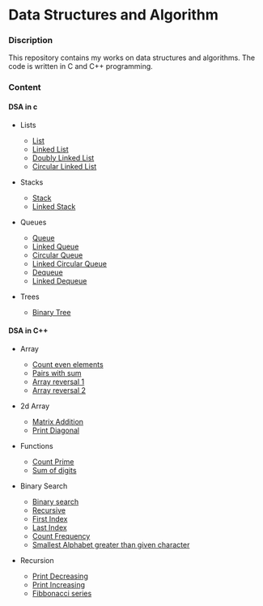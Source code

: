 # Data Structures and Algorithm

### Discription
This repository contains my works on data structures and algorithms. The code is written in C and C++ programming.

### Content

#### DSA in c

- Lists
   - [List](c/1_Lists/list/list.c)
   - [Linked List](c/1_Lists/linked_list/linked_list.c)
   - [Doubly Linked List](c/1_Lists/doubly_linked_list/dl_list.c)
   - [Circular Linked List](c/1_Lists/circular_linked_list/cl_list.c)

- Stacks
   - [Stack](c/2_Stacks/stack/stack.c)
   - [Linked Stack](c/2_Stacks/linked_stack/linked_stack.c)

- Queues
   - [Queue](c/3_Queues/queue/queue.c)
   - [Linked Queue](c/3_Queues/linked_queue/linked_queue.c)
   - [Circular Queue](c/3_Queues/circular_queue/circular_queue.c)
   - [Linked Circular Queue](c/3_Queues/linked_circular_queue/linked_circular_queue.c)
   - [Dequeue](c/3_Queues/dequeue/dequeue.c)
   - [Linked Dequeue](c/3_Queues/linked_dequeue/linked_dequeue.c)

- Trees
   - [Binary Tree](c/4_Trees/binary_tree/binary_tree.c)


#### DSA in C++

- Array
   - [Count even elements](cpp/1_Array/count_even_number/main.cpp)
   - [Pairs with sum](cpp/1_Array/pairs_with_sum/main.cpp)
   - [Array reversal 1](cpp/1_Array/array_reversal_1/main.cpp)
   - [Array reversal 2](cpp/1_Array/array_reversal_2/main.cpp)

- 2d Array
   - [Matrix Addition](cpp/2_2d_array/matrix_addition/main.cpp)
   - [Print Diagonal](cpp/2_2d_array/print_diagonal/main.cpp)

- Functions
   - [Count Prime](cpp/3_Functions/count_prime/main.cpp)
   - [Sum of digits](cpp/3_Functions/sum_of_digits/main.cpp)

- Binary Search
   - [Binary search](cpp/4_Binary_search/binary_search/main.cpp)
   - [Recursive](cpp/4_Binary_search/recursive/main.cpp)
   - [First Index](cpp/4_Binary_search/first_index/main.cpp)
   - [Last Index](cpp/4_Binary_search/last_index/main.cpp)
   - [Count Frequency](cpp/4_Binary_search/count_frequency/main.cpp)
   - [Smallest Alphabet greater than given character](cpp/4_Binary_search/smallest_char/main.cpp)

- Recursion
   - [Print Decreasing](cpp/5_Recursion/print_decreasing/main.cpp)
   - [Print Increasing](cpp/5_Recursion/print_increasing/main.cpp)
   - [Fibbonacci series](cpp/5_Recursion/fibbonacci/main.cpp)